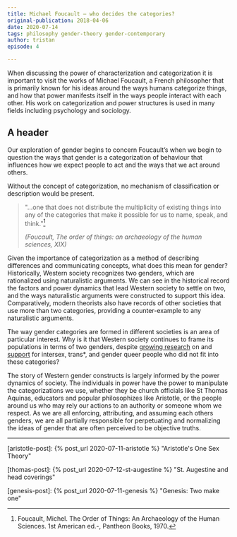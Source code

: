 ```yaml
---
title: Michael Foucault – who decides the categories?
original-publication: 2018-04-06
date: 2020-07-14
tags: philosophy gender-theory gender-contemporary
author: tristan
episode: 4

---
```


When discussing the power of characterization and categorization it is important
to visit the works of Michael Foucault, a French philosopher that is primarily
known for his ideas around the ways humans categorize things, and how that power
manifests itself in the ways people interact with each other. His work on
categorization and power structures is used in many fields including psychology
and sociology.

## A header

Our exploration of gender begins to concern Foucault’s when we begin to question
the ways that gender is a categorization of behaviour that influences how we
expect people to act and the ways that we act around others.

Without the concept of categorization, no mechanism of classification or
description would be present.

> "...one that does not distribute the multiplicity of existing things into any
> of the categories that make it possible for us to name, speak, and 
> think."[^the-order-of-things]
>
> *(Foucault, The order of things: an archaeology of the human sciences, XIX)*

Given the importance of categorization as a method of describing differences and
communicating concepts, what does this mean for gender? Historically, Western
society recognizes two genders, which are rationalized using naturalistic
arguments. We can see in the historical record the factors and power dynamics
that lead Western society to settle on two, and the ways naturalistic arguments
were constructed to support this idea. Comparatively, modern theorists also have
records of other societies that use more than two categories, providing a
counter-example to any naturalistic arguments.

The way gender categories are formed in different societies is an area of
particular interest. Why is it that Western society continues to frame its
populations in terms of two genders, despite [growing
research][facebook-gender] on and [support][time-gender] for intersex, trans\*,
and gender queer people who did not fit into these categories?

[facebook-gender]: https://www.telegraph.co.uk/technology/facebook/10930654/Facebooks-71-gender-options-come-to-UK-users.html
[time-gender]: http://time.com/4703058/time-cover-story-beyond-he-or-she/

The story of Western gender constructs is largely informed by the power dynamics
of society. The individuals in power have the power to manipulate the
categorizations we use, whether they be church officials like St Thomas Aquinas,
educators and popular philosophizes like Aristotle, or the people around us who
may rely our actions to an authority or someone whom we respect. As we are all
enforcing, attributing, and assuming each others genders, we are all partially
responsible for perpetuating and normalizing the ideas of gender that are often
perceived to be objective truths.

---

[gender-history]: /projects/gender-history.html
    "Gender history project"

[aristotle-post]: {% post_url 2020-07-11-aristotle %}
    "Aristotle's One Sex Theory"

[thomas-post]: {% post_url 2020-07-12-st-augestine %}
    "St. Augestine and head coverings"

[genesis-post]: {% post_url 2020-07-11-genesis %}
    "Genesis: Two make one"


[^the-second-sex]: De Beauvoir, Simone. The Second Sex. Random House, 2014.

[^gender]: Kessler, Suzanne J., and Wendy McKenna. Gender: An Ethnomethodological Approach. University of Chicago Press, 1985.

[^gender-trouble]: Butler, Judith. Gender Trouble: Subjects of Sex/Gender/Desire.

[^the-order-of-things]: Foucault, Michel. The Order of Things: An Archaeology of the Human Sciences. 1st American ed.-, Pantheon Books, 1970.

[^sister-outsider]: Lorde, Audre. Sister Outsider: Essays and Speeches.  Crossing Press, c2007.
